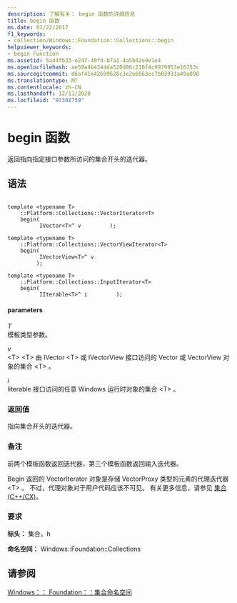 ```yaml
---
description: 了解有关： begin 函数的详细信息
title: begin 函数
ms.date: 01/22/2017
f1_keywords:
- collection/Windows::Foundation::Collections::begin
helpviewer_keywords:
- begin Function
ms.assetid: 5a44fb33-e247-49fd-b7a1-4a5b42e9e1e4
ms.openlocfilehash: ae59a4b4344da520d86c216f4c9979953e16753c
ms.sourcegitcommit: d6af41e42699628c3e2e6063ec7b03931a49a098
ms.translationtype: MT
ms.contentlocale: zh-CN
ms.lasthandoff: 12/11/2020
ms.locfileid: "97302759"
---
```

# <a name="begin-function"></a>begin 函数

返回指向指定接口参数所访问的集合开头的迭代器。

## <a name="syntax"></a>语法

```

template <typename T>
    ::Platform::Collections::VectorIterator<T>
    begin(
          IVector<T>^ v         );

template <typename T>
    ::Platform::Collections::VectorViewIterator<T>
    begin(
          IVectorView<T>^ v
         );

template <typename T>
    ::Platform::Collections::InputIterator<T>
    begin(
          IIterable<T>^ i         );
```

#### <a name="parameters"></a>parameters

*T*<br/>
模板类型参数。

*v*<br/>
\<T> \<T> 由 IVector \<T> 或 IVectorView 接口访问的 Vector 或 VectorView 对象的集合 \<T> 。

*i*<br/>
Iiterable<t> 接口访问的任意 Windows 运行时对象的集合 \<T> 。

### <a name="return-value"></a>返回值

指向集合开头的迭代器。

### <a name="remarks"></a>备注

前两个模板函数返回迭代器，第三个模板函数返回输入迭代器。

Begin 返回的 VectorIterator 对象是存储 VectorProxy 类型的元素的代理迭代器 \<T> 。 不过，代理对象对于用户代码应该不可见。 有关更多信息，请参见 [集合 (C++/CX)](../cppcx/collections-c-cx.md)。

### <a name="requirements"></a>要求

**标头：** 集合。h

**命名空间：** Windows::Foundation::Collections

## <a name="see-also"></a>请参阅

[Windows：： Foundation：：集合命名空间](../cppcx/windows-foundation-collections-namespace-c-cx.md)
